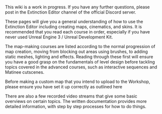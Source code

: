 This wiki is a work in progress. If you have any further questions, please post in the Extinction Editor channel of the official Discord server.

These pages will give you a general understanding of how to use the Extinction Editor including creating maps, cinematics, and skins. It is recommended that you read each course in order, especially if you have never used Unreal Engine 3 / Unreal Development Kit.

The map-making courses are listed according to the normal progression of map creation, moving from blocking out areas using brushes, to adding static meshes, lighting and effects. Reading through these first will ensure you have a good grasp on the fundamentals of level design before tackling topics covered in the advanced courses, such as interactive sequences and Matinee cutscenes.

Before making a custom map that you intend to upload to the Workshop, please ensure you have set it up correctly as outlined here

There are also a few recorded video streams that give some basic overviews on certain topics. The written documentation provides more detailed information, with step by step processes for how to do things.